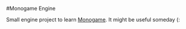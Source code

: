 #Monogame Engine

Small engine project to learn [Monogame](https://github.com/mono/MonoGame). It might be useful someday (:
